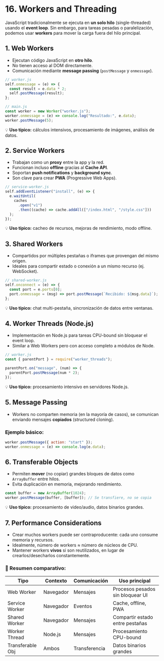 # 16. Workers and Threading

JavaScript tradicionalmente se ejecuta en **un solo hilo** (single-threaded) usando el **event loop**. Sin embargo, para tareas pesadas o paralelización, podemos usar **workers** para mover la carga fuera del hilo principal.

## 1. Web Workers

- Ejecutan código JavaScript en **otro hilo**.
- No tienen acceso al DOM directamente.
- Comunicación mediante **message passing** (`postMessage` y `onmessage`).

```javascript
// worker.js
self.onmessage = (e) => {
  const result = e.data * 2;
  self.postMessage(result);
};

// main.js
const worker = new Worker("worker.js");
worker.onmessage = (e) => console.log("Resultado:", e.data);
worker.postMessage(5);
```

💡 **Uso típico:** cálculos intensivos, procesamiento de imágenes, análisis de datos.

## 2. Service Workers

- Trabajan como un **proxy** entre la app y la red.
- Funcionan incluso **offline** gracias al **Cache API**.
- Soportan **push notifications** y **background sync**.
- Son clave para crear **PWA** (Progressive Web Apps).

```javascript
// service-worker.js
self.addEventListener("install", (e) => {
  e.waitUntil(
    caches
      .open("v1")
      .then((cache) => cache.addAll(["/index.html", "/style.css"]))
  );
});
```

💡 **Uso típico:** cacheo de recursos, mejoras de rendimiento, modo offline.

## 3. Shared Workers

- Compartidos por múltiples pestañas o iframes que provengan del mismo origen.
- Ideales para compartir estado o conexión a un mismo recurso (ej. WebSocket).

```javascript
// shared-worker.js
self.onconnect = (e) => {
  const port = e.ports[0];
  port.onmessage = (msg) => port.postMessage(`Recibido: ${msg.data}`);
};
```

💡 **Uso típico:** chat multi-pestaña, sincronización de datos entre ventanas.

## 4. Worker Threads (Node.js)

- Implementación en Node.js para tareas CPU-bound sin bloquear el event loop.
- Similar a Web Workers pero con acceso completo a módulos de Node.

```javascript
// worker.js
const { parentPort } = require("worker_threads");

parentPort.on("message", (num) => {
  parentPort.postMessage(num * 2);
});
```

💡 **Uso típico:** procesamiento intensivo en servidores Node.js.

## 5. Message Passing

- Workers no comparten memoria (en la mayoría de casos), se comunican enviando mensajes **copiados** (structured cloning).

### Ejemplo básico:

```javascript
worker.postMessage({ action: "start" });
worker.onmessage = (e) => console.log(e.data);
```

## 6. Transferable Objects

- Permiten **mover** (no copiar) grandes bloques de datos como `ArrayBuffer` entre hilos.
- Evita duplicación en memoria, mejorando rendimiento.

```javascript
const buffer = new ArrayBuffer(1024);
worker.postMessage(buffer, [buffer]); // Se transfiere, no se copia
```

💡 **Uso típico:** procesamiento de video/audio, datos binarios grandes.

## 7. Performance Considerations

- Crear muchos workers puede ser contraproducente: cada uno consume memoria y recursos.
- Idealmente, número de workers ≈ número de núcleos de CPU.
- Mantener workers **vivos** si son reutilizados, en lugar de crearlos/desecharlos constantemente.

### 📌 Resumen comparativo:

| Tipo             | Contexto  | Comunicación  | Uso principal                    |
| ---------------- | --------- | ------------- | -------------------------------- |
| Web Worker       | Navegador | Mensajes      | Procesos pesados sin bloquear UI |
| Service Worker   | Navegador | Eventos       | Cache, offline, PWA              |
| Shared Worker    | Navegador | Mensajes      | Compartir estado entre pestañas  |
| Worker Thread    | Node.js   | Mensajes      | Procesamiento CPU-bound          |
| Transferable Obj | Ambos     | Transferencia | Datos binarios grandes           |
